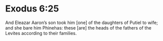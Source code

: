 # Exodus 6:25

And Eleazar Aaron’s son took him [one] of the daughters of Putiel to wife; and she bare him Phinehas: these [are] the heads of the fathers of the Levites according to their families.